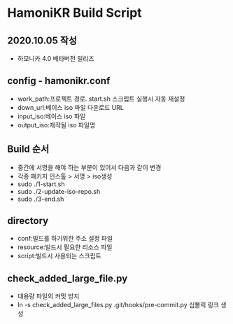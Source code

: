 # HamoniKR Build Script
## 2020.10.05 작성
- 하모니카 4.0 베타버전 릴리즈

## config - hamonikr.conf
- work_path:프로젝트 경로. start.sh 스크립트 실행시 자동 재설정
- down_url:베이스 iso 파일 다운로드 URL
- input_iso:베이스 iso 파일
- output_iso:제작될 iso 파일명

## Build 순서
- 중간에 서명을 해야 하는 부분이 있어서 다음과 같이 변경
- 각종 패키지 인스톨 > 서명 > iso생성
- sudo ./1-start.sh
- sudo ./2-update-iso-repo.sh
- sudo ./3-end.sh

## directory
- conf:빌드를 하기위한 주소 설정 파일
- resource:빌드시 필요한 리소스 파일
- script:빌드시 사용되는 스크립트

## check_added_large_file.py
- 대용량 파일의 커밋 방지
- ln -s check_added_large_files.py .git/hooks/pre-commit.py 심볼릭 링크 생성

